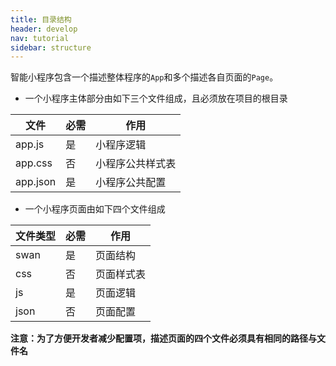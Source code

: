 ```yaml
---
title: 目录结构
header: develop
nav: tutorial
sidebar: structure
---
```


智能小程序包含一个描述整体程序的`App`和多个描述各自页面的`Page`。

- 一个小程序主体部分由如下三个文件组成，且必须放在项目的根目录

|文件|必需|作用|
|---|---|---|
|app.js|是|小程序逻辑|
|app.css|否|小程序公共样式表|
|app.json|是|小程序公共配置|

- 一个小程序页面由如下四个文件组成

|文件类型|必需|作用|
|---|---|---|
|swan|是|页面结构|
|css|否|页面样式表|
|js|是|页面逻辑|
|json|否|页面配置|

**注意：为了方便开发者减少配置项，描述页面的四个文件必须具有相同的路径与文件名**